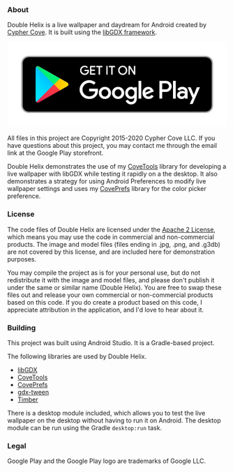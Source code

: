 ### About
Double Helix is a live wallpaper and daydream for Android created by [Cypher Cove](http://www.cyphercove.com). 
It is built using the [libGDX framework](https://github.com/libgdx/libgdx).

[![Google Play link](/img/google-play-badge.png)](http://play.google.com/store/apps/details?id=com.cyphercove.doublehelixfree)

All files in this project are Copyright 2015-2020 Cypher Cove LLC. If you have questions about this 
project, you may contact me through the email link at the Google Play storefront.

Double Helix demonstrates the use of my [CoveTools](https://github.com/CypherCove/CoveTools) library
for developing a live wallpaper with libGDX while testing it rapidly on a the desktop. It also 
demonstrates a strategy for using Android Preferences to modify live wallpaper settings and uses
my [CovePrefs](https://github.com/CypherCove/CovePrefs) library for the color picker preference.

### License
The code files of Double Helix are licensed under the [Apache 2 License](http://www.apache.org/licenses/LICENSE-2.0.html), 
which means you may use the code in commercial and non-commercial products. The image and model files 
(files ending in .jpg, .png, and .g3db) are not covered by this license, and are included here for 
demonstration purposes.

You may compile the project as is for your personal use, but do not redistribute it with the image 
and model files, and please don't publish it under the same or similar name (Double Helix). You are 
free to swap these files out and release your own commercial or non-commercial products based on 
this code. If you do create a product based on this code, I appreciate attribution in the application, 
and I'd love to hear about it.

### Building

This project was built using Android Studio. It is a Gradle-based project.

The following libraries are used by Double Helix.

 - [libGDX](http://www.libgdx.com/)
 - [CoveTools](https://github.com/CypherCove/CoveTools)
 - [CovePrefs](https://github.com/CypherCove/CovePrefs)
 - [gdx-tween](https://github.com/CypherCove/gdx-tween)
 - [Timber](https://github.com/JakeWharton/timber)

There is a desktop module included, which allows you to test the live wallpaper on the desktop without 
having to run it on Android. The desktop module can be run using the Gradle `desktop:run` task.

### Legal

Google Play and the Google Play logo are trademarks of Google LLC.